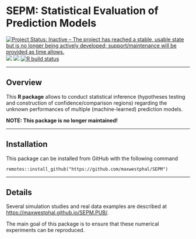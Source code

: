 # SEPM: Statistical Evaluation of Prediction Models

[![Project Status: Inactive – The project has reached a stable, usable
state but is no longer being actively developed; support/maintenance
will be provided as time
allows.](https://www.repostatus.org/badges/latest/inactive.svg)](https://www.repostatus.org/#inactive)
[![](https://img.shields.io/badge/devel%20version-0.3.0-blue.svg)](https://github.com/maxwestphal/SEPM)
[![](https://www.r-pkg.org/badges/version/SEPM?color=orange)](https://cran.r-project.org/package=SEPM)
[![R build
status](https://github.com/maxwestphal/SEPM/workflows/R-CMD-check/badge.svg)](https://github.com/maxwestphal/SEPM/actions)

------------------------------------------------------------------------

## Overview

This **R package** allows to conduct statistical inference (hypotheses
testing and construction of confidence/comparison regions) regarding the
unknown performances of multiple (machine-learned) prediction models.

**NOTE: This package is no longer maintained!**

------------------------------------------------------------------------

## Installation

This package can be installed from GitHub with the following command

    remotes::install_github("https://github.com/maxwestphal/SEPM")

------------------------------------------------------------------------

## Details

Several simulation studies and real data examples are described at
<https://maxwestphal.github.io/SEPM.PUB/>.

The main goal of this package is to ensure that these numerical
experiments can be reproduced.

